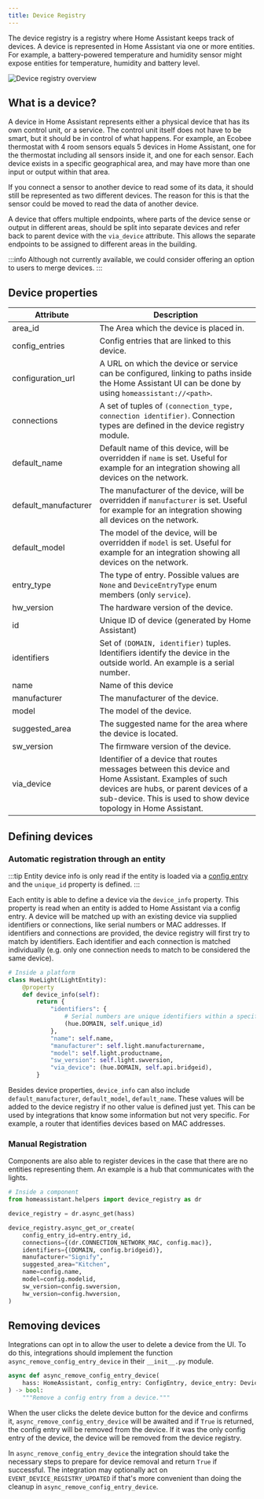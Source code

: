 ```yaml
---
title: Device Registry
---
```


The device registry is a registry where Home Assistant keeps track of devices. A device is represented in Home Assistant via one or more entities. For example, a battery-powered temperature and humidity sensor might expose entities for temperature, humidity and battery level.

<img class='invertDark'
  src='/img/en/device_registry/overview.png'
  alt='Device registry overview'
/>

## What is a device?

A device in Home Assistant represents either a physical device that has its own control unit, or a service. The control unit itself does not have to be smart, but it should be in control of what happens. For example, an Ecobee thermostat with 4 room sensors equals 5 devices in Home Assistant, one for the thermostat including all sensors inside it, and one for each sensor. Each device exists in a specific geographical area, and may have more than one input or output within that area.

If you connect a sensor to another device to read some of its data, it should still be represented as two different devices. The reason for this is that the sensor could be moved to read the data of another device.

A device that offers multiple endpoints, where parts of the device sense or output in different areas, should be split into separate devices and refer back to parent device with the `via_device` attribute. This allows the separate endpoints to be assigned to different areas in the building.

:::info
Although not currently available, we could consider offering an option to users to merge devices.
:::

## Device properties

| Attribute            | Description   |
| -------------------- | ----------------------------------------------------------------------------------------------------------------------------------- |
| area_id              | The Area which the device is placed in.  |
| config_entries       | Config entries that are linked to this device.  |
| configuration_url    | A URL on which the device or service can be configured, linking to paths inside the Home Assistant UI can be done by using `homeassistant://<path>`. |
| connections          | A set of tuples of `(connection_type, connection identifier)`. Connection types are defined in the device registry module. |
| default_name         | Default name of this device, will be overridden if `name` is set. Useful for example for an integration showing all devices on the network. |
| default_manufacturer | The manufacturer of the device, will be overridden if `manufacturer` is set. Useful for example for an integration showing all devices on the network. |
| default_model        | The model of the device, will be overridden if `model` is set. Useful for example for an integration showing all devices on the network. |
| entry_type           | The type of entry. Possible values are `None` and `DeviceEntryType` enum members (only `service`). |
| hw_version           | The hardware version of the device.   |
| id                   | Unique ID of device (generated by Home Assistant) |
| identifiers          | Set of `(DOMAIN, identifier)` tuples. Identifiers identify the device in the outside world. An example is a serial number. |
| name                 | Name of this device |
| manufacturer         | The manufacturer of the device. |
| model                | The model of the device. |
| suggested_area       | The suggested name for the area where the device is located. |
| sw_version           | The firmware version of the device.   |
| via_device           | Identifier of a device that routes messages between this device and Home Assistant. Examples of such devices are hubs, or parent devices of a sub-device. This is used to show device topology in Home Assistant. |

## Defining devices

### Automatic registration through an entity
:::tip
Entity device info is only read if the entity is loaded via a [config entry](config_entries_index.md) and the `unique_id` property is defined.
:::

Each entity is able to define a device via the `device_info` property. This property is read when an entity is added to Home Assistant via a config entry. A device will be matched up with an existing device via supplied identifiers or connections, like serial numbers or MAC addresses. If identifiers and connections are provided, the device registry will first try to match by identifiers. Each identifier and each connection is matched individually (e.g. only one connection needs to match to be considered the same device).

```python
# Inside a platform
class HueLight(LightEntity):
    @property
    def device_info(self):
        return {
            "identifiers": {
                # Serial numbers are unique identifiers within a specific domain
                (hue.DOMAIN, self.unique_id)
            },
            "name": self.name,
            "manufacturer": self.light.manufacturername,
            "model": self.light.productname,
            "sw_version": self.light.swversion,
            "via_device": (hue.DOMAIN, self.api.bridgeid),
        }
```

Besides device properties, `device_info` can also include `default_manufacturer`, `default_model`, `default_name`. These values will be added to the device registry if no other value is defined just yet. This can be used by integrations that know some information but not very specific. For example, a router that identifies devices based on MAC addresses.

### Manual Registration

Components are also able to register devices in the case that there are no entities representing them. An example is a hub that communicates with the lights.

```python
# Inside a component
from homeassistant.helpers import device_registry as dr

device_registry = dr.async_get(hass)

device_registry.async_get_or_create(
    config_entry_id=entry.entry_id,
    connections={(dr.CONNECTION_NETWORK_MAC, config.mac)},
    identifiers={(DOMAIN, config.bridgeid)},
    manufacturer="Signify",
    suggested_area="Kitchen",
    name=config.name,
    model=config.modelid,
    sw_version=config.swversion,
    hw_version=config.hwversion,
)
```

## Removing devices

Integrations can opt in to allow the user to delete a device from the UI. To do this, integrations should implement the function `async_remove_config_entry_device` in their `__init__.py` module.

```py
async def async_remove_config_entry_device(
    hass: HomeAssistant, config_entry: ConfigEntry, device_entry: DeviceEntry
) -> bool:
    """Remove a config entry from a device."""
```

When the user clicks the delete device button for the device and confirms it, `async_remove_config_entry_device` will be awaited and if `True` is returned, the config entry will be removed from the device. If it was the only config entry of the device, the device will be removed from the device registry.

In `async_remove_config_entry_device` the integration should take the necessary steps to prepare for device removal and return `True` if successful. The integration may optionally act on `EVENT_DEVICE_REGISTRY_UPDATED` if that's more convenient than doing the cleanup in `async_remove_config_entry_device`.
